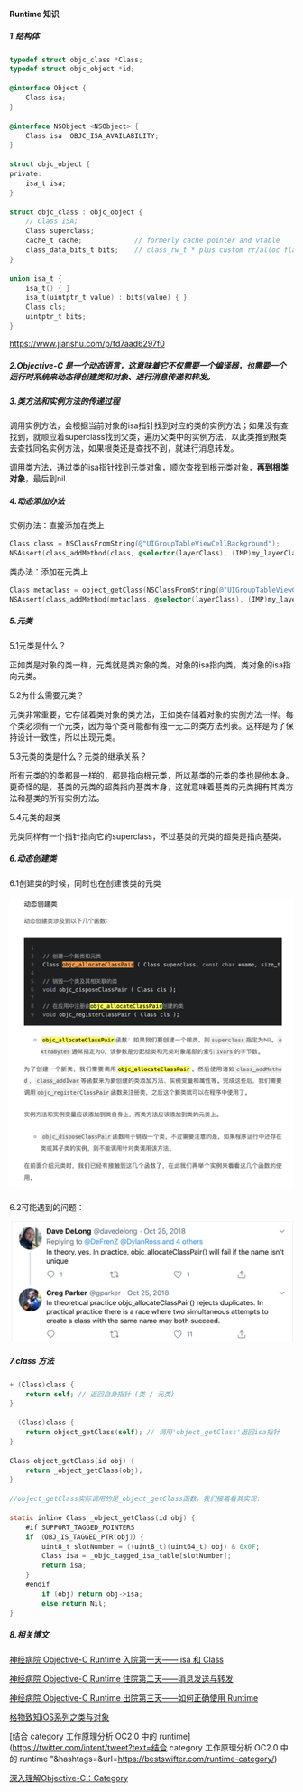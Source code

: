 #### Runtime 知识

##### 1.结构体

```objective-c
typedef struct objc_class *Class;
typedef struct objc_object *id;

@interface Object { 
    Class isa; 
}

@interface NSObject <NSObject> {
    Class isa  OBJC_ISA_AVAILABILITY;
}

struct objc_object {
private:
    isa_t isa;
}

struct objc_class : objc_object {
    // Class ISA;
    Class superclass;
    cache_t cache;             // formerly cache pointer and vtable
    class_data_bits_t bits;    // class_rw_t * plus custom rr/alloc flags
}

union isa_t {
    isa_t() { }
    isa_t(uintptr_t value) : bits(value) { }
    Class cls;
    uintptr_t bits;
}
```

https://www.jianshu.com/p/fd7aad6297f0

##### 2.Objective-C 是一个动态语言，这意味着它不仅需要一个编译器，也需要一个运行时系统来动态得创建类和对象、进行消息传递和转发。

##### 3.类方法和实例方法的传递过程

调用实例方法，会根据当前对象的isa指针找到对应的类的实例方法；如果没有查找到，就顺应着superclass找到父类，遍历父类中的实例方法，以此类推到根类去查找同名实例方法，如果根类还是查找不到，就进行消息转发。

调用类方法，通过类的isa指针找到元类对象，顺次查找到根元类对象，**再到根类对象**，最后到nil.

##### 4.动态添加办法

实例办法：直接添加在类上

```objective-c
Class class = NSClassFromString(@"UIGroupTableViewCellBackground");
NSAssert(class_addMethod(class, @selector(layerClass), (IMP)my_layerClass, "@:@"), nil);
```

类办法：添加在元类上

```objective-c
Class metaclass = object_getClass(NSClassFromString(@"UIGroupTableViewCellBackground"));
NSAssert(class_addMethod(metaclass, @selector(layerClass), (IMP)my_layerClass, "@:@"), nil);
```

##### 5.元类

5.1元类是什么？

正如类是对象的类一样，元类就是类对象的类。对象的isa指向类，类对象的isa指向元类。

5.2为什么需要元类？

元类非常重要，它存储着类对象的类方法，正如类存储着对象的实例方法一样。每个类必须有一个元类，因为每个类可能都有独一无二的类方法列表。这样是为了保持设计一致性，所以出现元类。

5.3元类的类是什么？元类的继承关系？

所有元类的的类都是一样的，都是指向根元类，所以基类的元类的类也是他本身。更奇怪的是，基类的元类的超类指向基类本身，这就意味着基类的元类拥有其类方法和基类的所有实例方法。

5.4元类的超类

元类同样有一个指针指向它的superclass，不过基类的元类的超类是指向基类。

##### 6.动态创建类

6.1创建类的时候，同时也在创建该类的元类

##### ![元类](./元类.png)

6.2可能遇到的问题：

![动态创建类](./动态创建类.png)

##### 7.class 方法

```objective-c
+ (Class)class {
    return self; // 返回自身指针 (类 / 元类)
}

- (Class)class {
    return object_getClass(self); // 调用'object_getClass'返回isa指针
}

Class object_getClass(id obj) {
    return _object_getClass(obj);
}

//object_getClass实际调用的是_object_getClass函数，我们接着看其实现:

static inline Class _object_getClass(id obj) {
    #if SUPPORT_TAGGED_POINTERS
    if （OBJ_IS_TAGGED_PTR(obj)）{
        uint8_t slotNumber = ((uint8_t)(uint64_t) obj) & 0x0F;
        Class isa = _objc_tagged_isa_table[slotNumber];
        return isa;
    }
    #endif
        if (obj) return obj->isa;
        else return Nil;
}
```

##### 8.相关博文

[神经病院 Objective-C Runtime 入院第一天—— isa 和 Class](https://halfrost.com/objc_runtime_isa_class/)

[神经病院 Objective-C Runtime 住院第二天——消息发送与转发](https://halfrost.com/objc_runtime_objc_msgsend/)

[神经病院 Objective-C Runtime 出院第三天——如何正确使用 Runtime](https://halfrost.com/how_to_use_runtime/)

[格物致知iOS系列之类与对象](https://www.imooc.com/article/70985)

[结合 category 工作原理分析 OC2.0 中的 runtime](https://twitter.com/intent/tweet?text=结合 category 工作原理分析 OC2.0 中的 runtime "&hashtags=&url=https://bestswifter.com/runtime-category/)

[深入理解Objective-C：Category](https://tech.meituan.com/2015/03/03/diveintocategory.html)

